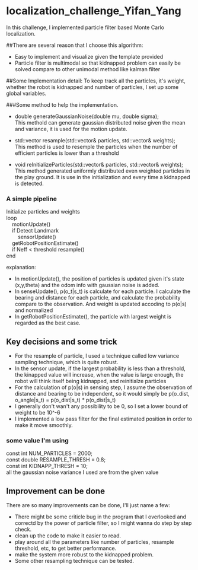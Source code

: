 # localization_challenge_Yifan_Yang

In this challenge, I implemented particle filter based Monte Carlo localization.

##There are several reason that I choose this algorithm:
- Easy to implement and visualize given the template provided
- Particle filter is multimodal so that kidnapped problem can easily be solved
  compare to other unimodal method like kalman filter

##Some Implementation detail:
To keep track all the particles, it's weight, whether the robot is kidnapped and 
number of particles, I set up some global variables.

###Some method to help the implementation.
- double generateGaussianNoise(double mu, double sigma);  
   This methold can generate gaussian distributed noise given the mean and variance, it is used
   for the motion update.

- std::vector<RobotState> resample(std::vector<RobotState>& particles, std::vector<double>& weights);  
  This method is used to resemple the particles when the number of efficient particles is lower than 
  a threshold

- void reInitializeParticles(std::vector<RobotState>& particles, std::vector<double>& weights);  
  This method generated uniformly distributed even weighted particles in the play ground. It is use in 
  the initialization and every time a kidnapped is detected. 

### A simple pipeline
Initialize particles and weights  
loop  
&nbsp;&nbsp;&nbsp;&nbsp;motionUpdate()   
&nbsp;&nbsp;&nbsp;&nbsp;if Detect Landmark  
&nbsp;&nbsp;&nbsp;&nbsp;&nbsp;&nbsp;&nbsp;&nbsp;sensorUpdate()  
&nbsp;&nbsp;&nbsp;&nbsp;getRobotPositionEstimate()  
&nbsp;&nbsp;&nbsp;&nbsp;if Neff < threshold resample()  
end  
	
explanation:
- In motionUpdate(), the position of particles is updated given it's state (x,y,theta) and the odom info 
  with gaussian noise is added.
- In senseUpdate(), p(o_t|s_t) is calculate for each particle. I calculate the bearing and distance for each
  particle, and calculate the probability compare to the observation. And weight is updated accoding to p(o|s)
  and normalized
- In getRobotPositionEstimate(), the particle with largest weight is regarded as the best case.

## Key decisions and some trick
- For the resample of particle, I used a technique called low variance sampling technique, which is quite robust.
- In the sensor update, if the largest probability is less than a threshold, the kinapped value will increase, 
  when the value is large enough, the robot will think itself being kidnapped, and reinitialze particles
- For the calculation of p(o|s) in sensing step, I assume the observation of distance and bearing to be independent,
  so it would simply be p(o_dist, o_angle|s_t) = p(o_dist|s_t) * p(o_dist|s_t)
- I generally don't wan't any possibility to be 0, so I set a lower bound of weight to be 10^-6
- I implemented a low pass filter for the final estimated position in order to make it move smoothly.

### some value I'm using 
const int NUM_PARTICLES = 2000;  
const double RESAMPLE_THRESH = 0.8;  
const int KIDNAPP_THRESH = 10;  
all the gaussian noise variance I used are from the given value


## Improvement can be done
There are so many improvements can be done, I'll just name a few:
- There might be some criticle bug in the program that I overlooked and correctd by the power of particle filter,
  so I might wanna do step by step check.
- clean up the code to make it easier to read.
- play around all the parameters like number of particles, resample threshold, etc, to get better performance.
- make the system more robust to the kidnapped problem.
- Some other resampling technique can be tested.
